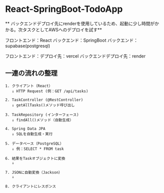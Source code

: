 # React-SpringBoot-TodoApp

** バックエンドデプロイ先にrenderを使用しているため、起動に少し時間がかかる。次タスクとしてAWSへのデプロイを試す**

フロントエンド：React
バックエンド：SpringBoot
バックエンド：supabase(postgresql)

フロントエンド：デプロイ先：vercel
バックエンドデプロイ先：render

## 一連の流れの整理
```
1. クライアント（React）
   ↓ HTTP Request (例：GET /api/tasks)
   
2. TaskController (@RestController)
   ↓ getAllTasks()メソッド呼び出し
   
3. TaskRepository (インターフェース)
   ↓ findAll()メソッド（自動生成）
   
4. Spring Data JPA
   ↓ SQLを自動生成・実行
   
5. データベース（PostgreSQL）
   ↓ 例：SELECT * FROM task
   
6. 結果をTaskオブジェクトに変換
   ↓
   
7. JSONに自動変換（Jackson）
   ↓

8. クライアントにレスポンス

```
